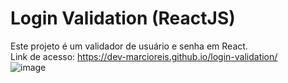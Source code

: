 # Login Validation (ReactJS)

Este projeto é um validador de usuário e senha em React.<br>
Link de acesso: https://dev-marcioreis.github.io/login-validation/ <br>
![image](https://user-images.githubusercontent.com/122680054/231002059-acea775c-95b2-480a-bd69-2f6eb21b9ee9.png)

